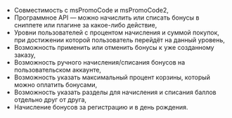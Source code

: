 - Совместимость с msPromoCode и msPromoCode2,
- Программное API — можно начислить или списать бонусы в сниппете или плагине за какое-либо действие,
- Уровни пользователей с процентом начисления и суммой покупок, при достижении которой пользователь перейдёт на данный уровень,
- Возможность применить или отменить бонусы к уже созданному заказу,
- Возможность ручного начисления/списания бонусов на пользовательском аккаунте,
- Возможность указать максимальный процент корзины, который можно оплатить бонусами,
- Возможность указать разделы для начисления и списания баллов отдельно друг от друга,
- Начисление бонусов за регистрацию и в день рождения.
